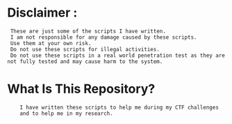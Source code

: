# Disclaimer :
     These are just some of the scripts I have written.
     I am not responsible for any damage caused by these scripts.
     Use them at your own risk.
     Do not use these scripts for illegal activities.
     Do not use these scripts in a real world penetration test as they are not fully tested and may cause harm to the system.

# What Is This Repository?
        I have written these scripts to help me during my CTF challenges
        and to help me in my research. 
